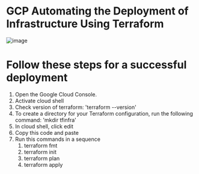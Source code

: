 # GCP Automating the Deployment of Infrastructure Using Terraform
![image](https://github.com/AmosNyaundi/GCP_automate_deployment/assets/34121169/f0d87d42-9356-42b3-8a88-a06361c3b094)


# Follow these steps for a successful deployment
1. Open the Google Cloud Console.
2. Activate cloud shell
3. Check version of terraform: 'terraform --version'
4. To create a directory for your Terraform configuration, run the following command: 'mkdir tfinfra'
5. In cloud shell, click edit
7. Copy this code and paste
8. Run this commands in a sequence
   1. terraform fmt
   2. terraform init
   3. terraform plan
   4. terraform apply
